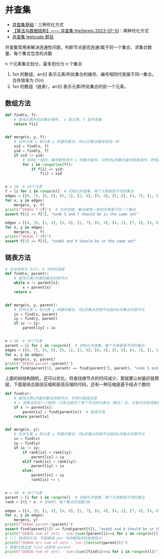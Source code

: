 # 并查集

- [并查集基础](https://www.runoob.com/data-structures/union-find-basic.html)：三种优化方式
- [【算法与数据结构】—— 并查集 theSerein 2023-07-10](https://blog.csdn.net/the_zed/article/details/105126583)：两种优化方式
- [并查集 leetcode 题目](https://leetcode.cn/tag/union-find/problemset/)

并查集常用来解决连通性问题，判断节点是否连通/属于同一个集合、求集合数量、每个集合包含的点数

n 个元素集合划分，最多划分为 n 个集合

1. 1xn 的数组，arr[i] 表示元素i所处集合的编号。编号相同代表属于同一集合。合并效率为 O(n)
2. 1xn 的数组（链表），arr[i] 表示元素i所处集合的前一个元素。

## 数组方法

```python
def find(x, f):
    # 查询元素所在的集合编号， x 是元素，f 是并查集
    return f[x]


def merge(x, y, f):
    # 合并元素 x 和元素 y 所属的集合，将xy的集合编号改成一样
    xid = find(x, f)
    yid = find(y, f)
    if xid != yid:
        # 将和y一组的，编号都修改为 x 的集合编号。只修改y的集合编号是错误的，把和y一组的遗漏了
        for i in range(len(f)):
            if f[i] == yid:
                f[i] = xid


n = 10  # 10个元素
f = [i for i in range(n)]  # 初始化并查集，每个元素都是不同的集合
edges = [[0, 7], [0, 8], [6, 1], [2, 0], [0, 4], [5, 8], [4, 7], [1, 3], [3, 5], [6, 5]]
for x, y in edges:
    merge(x, y, f)
print(f"DEBUG f:{f}")  # 合并完成，集合编号一样的代表属于同一个集合
assert f[5] == f[7], "node 5 and 7 should be in the same set"

edges = [[4, 3], [1, 4], [4, 8], [1, 7], [6, 4], [4, 2], [7, 4], [4, 0], [0, 9], [5, 4]]
for x, y in edges:
    merge(x, y, f)
print(f"DEBUG f:{f}")
assert f[5] == f[9], "node5 and 9 should be in the same set"
```

## 链表方法

```python
# 合并效率为 O(h)，h 为树的高度
def find(x, parent):
    # 查找元素x所属的集合的根节点
    while x != parent[x]:
        x = parent[x]
    return x


def merge(x, y, parent):
    # 合并元素 x 和元素 y 所属的集合，将y的集合的根节点指向x的集合的根节点
    ix = find(x, parent)
    iy = find(y, parent)
    if ix != iy:
        parent[iy] = ix


n = 10  # 10个元素
parent = [i for i in range(n)]  # 初始化并查集，每个元素都是不同的集合
edges = [[0, 7], [0, 8], [6, 1], [2, 0], [0, 4], [5, 8], [4, 7], [1, 3], [3, 5], [6, 5]]
for x, y in edges:
    merge(x, y, parent)
print(f"DEBUG parent:{parent}")
assert find(parent[5], parent) == find(parent[7], parent), "node 5 and 7 should be in the same set"
```

上面的树结构随机，还可以优化，将查找根节点的时间减少，那就要让树最好就两层，下面是结合路径压缩和层高压缩的代码，还有一种压缩是基于结点个数的

```python
def find(x):
    # 查找元素x所属的集合的根节点，并进行路径压缩
    # > 该算法存在一个缺陷：只有当查找了某个节点的代表元（教主）后，才能对该查找路径上的各节点进行路径压缩。换言之，第一次执行查找操作的时候是实现没有压缩效果的，只有在之后才有效
    if x != parent[x]:
        parent[x] = find(parent[x])  # 路径压缩
    return parent[x]


def merge(x, y):
    # 合并元素 x 和元素 y 所属的集合，将y的集合的根节点指向x的集合的根节点
    ix = find(x)
    iy = find(y)
    if ix != iy:
        if rank[ix] < rank[iy]:
            parent[ix] = iy
        elif rank[ix] > rank[iy]:
            parent[iy] = ix
        else:
            parent[ix] = iy
            rank[ix] += 1


n = 10  # 10个元素
parent = [i for i in range(n)]  # 初始化并查集，每个元素都是不同的集合
rank = [0] * n  # 初始时，每个集合的层数为0

edges = [[4, 3], [1, 4], [4, 8], [1, 7], [6, 4], [4, 2], [7, 4], [4, 0], [0, 9], [5, 4]]
for x, y in edges:
    merge(x, y)
print(f"DEBUG parent:{parent}")
assert find(parent[5]) == find(parent[9]), "node5 and 9 should be in the same set"
print(f"DEBUG num of sets - sum:{sum([parent[i]==i for i in range(n)])}")
# !!! 错误的方法，不能确保 par 中的都指向的是根结点
print(f"DEBUG Err num of sets - len:{len(set(parent))}")
# 需要注意这里 find 会修改 parent
print(f"DEBUG num of sets - sum:{sum([find(i)==i for i in range(n)])}")
```
